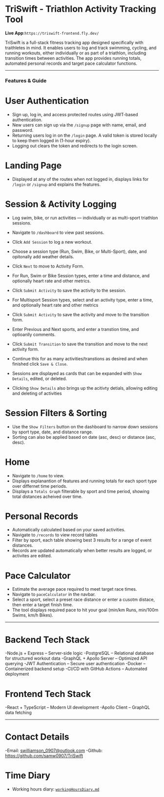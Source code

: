 # TriSwift - Triathlon Activity Tracking Tool

**Live App**:` https://triswift-frontend.fly.dev/ `

TriSwift is a full-stack fitness tracking app designed specifically with traithletes in mind. It enables users to log and track swimming, cycling, and running workouts, either individually or as part of a triathlon, including transition times between activities. The app provides running totals, automated personal records and target pace calculator functions.

------------------------------
### Features & Guide ###

# User Authentication
- Sign up, log in, and access protected routes using JWT-based authentication.
- New users can sign up via the `/signup` page with name, email, and password.
- Returning users log in on the `/login` page. A valid token is stored locally to keep them logged in (1-hour expiry).
- Logging out clears the token and redirects to the login screen.

# Landing Page
- Displayed at any of the routes when not logged in, displays links for `/login` or `/signup` and explains the features.

# Session & Activity Logging
- Log swim, bike, or run activities — individually or as multi-sport triathlon sessions.
- Navigate to `/dashboard` to view past sessions.
- Click `Add Session` to log a new workout.
- Choose a session type (Run, Swim, Bike, or Multi-Sport), date, and opitonally add weather details.
- Click `Next` to move to Activity Form.

- For Run, Swim or Bike Session types, enter a time and distance, and optionally heart rate and other metrics.
- Click `Submit Activity` to save the activity to the session.

- For Multisport Session types, select and an activity type, enter a time, and optionally heart rate and other metrics
- Click `Submit Activity` to save the activity and move to the transition form.
- Enter Previous and Next sports, and enter a transtion time, and optioanlly comments.
- Click `Submit Transition` to save the transition and move to the next activity form.
- Continue this for as many activities/transtions as desired and when finished click `Save & Close`.

- Sessions are displayed as cards that can be expanded with `Show Details`, edited, or deleted.
- Clicking `Show Details` also brings up the acitivty detials, allowing editing and deleting of activities

# Session Filters & Sorting
- Use the `Show Filters` button on the dashboard to narrow down sessions by sport type, date, and distance range.
- Sorting can also be applied based on date (asc, desc) or distance (asc, desc).

# Home
- Navigate to `/home` to view.
- Displays explanantion of features and running totals for each sport type over differnet time periods.
- Displays a `Totals Graph` filterable by sport and time period, showing total distances acheived over time.

# Personal Records
- Automatically calculated based on your saved activities.
- Navigate to `/records` to view record tables
- Filter by sport, each table showing best 3 results for a range of event distances.
- Records are updated automatically when better results are logged, or activites are edited.

# Pace Calculator
- Estimate the average pace required to meet target race times.
- Navigate to `paceCalculator` in the navbar.
- Select a sport, select a preset race distance or enter a cusotm distace, then enter a target finish time.
- The tool displays required pace to hit your goal (min/km Runs, min/100m Swims, km/h Bikes).

-------------------------------------

# Backend Tech Stack
-Node.js + Express – Server-side logic
-PostgreSQL – Relational database for structured workout data
-GraphQL + Apollo Server – Optimized API querying
-JWT Authentication – Secure user authentication
-Docker – Containerized backend setup
-CI/CD with GitHub Actions – Automated deployment

# Frontend Tech Stack
-React + TypeScript – Modern UI development
-Apollo Client – GraphQL data fetching

---------------------------------------------------

# Contact Details
-Email: swilliamson_0907@outlook.com
-Github: https://github.com/samw0907/TriSwift

# Time Diary
- Working hours diary: [`workingHoursDiary.md`](./workingHoursDiary.md)